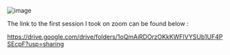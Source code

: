 ![image](https://user-images.githubusercontent.com/84632454/172361275-a52e3793-ba18-49fd-a97d-031eb941b265.png)

The link to the first session I took on zoom can be found below :

https://drive.google.com/drive/folders/1oQmAiRDOrzOKkKWFIVYSUb1UF4PSEcpF?usp=sharing
